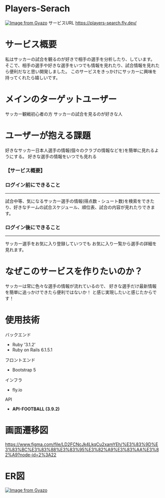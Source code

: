 # Players-Serach
[![Image from Gyazo](https://i.gyazo.com/09d0e3e3cab501334b21eca27197aa6a.png)](https://gyazo.com/09d0e3e3cab501334b21eca27197aa6a)
サービスURL https://players-search.fly.dev/
# サービス概要
私はサッカーの試合を観るのが好きで相手の選手を分析したり、しています。
そこで、相手の選手や好きな選手をいつでも情報を見れたり、試合情報を見れたら便利だなと思い開発しました。
このサービスをきっかけにサッカーに興味を持ってくれたら嬉しいです。

# メインのターゲットユーザー
サッカー観戦初心者の方
サッカーの試合を見るのが好きな人

# ユーザーが抱える課題
好きなサッカー日本人選手の情報(個々のクラブの情報などを)を簡単に見れるようにする。
好きな選手の情報をいつでも見れる



### 【サービス概要】

### ログイン前にできること

---

試合中等、気になるサッカー選手の情報(得点数・シュート数)を検索をできたり、好きなチームの試合スケジュール、順位表、試合の内容が見れたりできます。

### ログイン後にできること

---

サッカー選手をお気に入り登録していつでも
お気に入り一覧から選手の詳細を見れます。
# なぜこのサービスを作りたいのか？
サッカーは常に色々な選手の情報が流れているので、
好きな選手だけ最新情報を簡単に追っかけできたら便利ではないか！
と感じ実現したいと感じたからです！

# 使用技術

バックエンド

- Ruby '3.1.2’
- Ruby on Rails 6.1.5.1

フロントエンド

- Bootstrap 5

インフラ

- fly.io

API

- **API-FOOTBALL (3.9.2)**

# 画面遷移図
https://www.figma.com/file/LD2FCNcJk4LkqCu2xamYEh/%E3%83%9D%E3%83%BC%E3%83%88%E3%83%95%E3%82%A9%E3%83%AA%E3%82%A9?node-id=2%3A22

# ER図
[![Image from Gyazo](https://i.gyazo.com/7f0c133f13871d3e6df3e464f078246c.png)](https://gyazo.com/7f0c133f13871d3e6df3e464f078246c)
